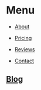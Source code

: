 # Menu



- [About](/about)
- [Pricing](/pricing)
- [Reviews](/clients)

- [Contact](/contact)

## [Blog](/blog)

